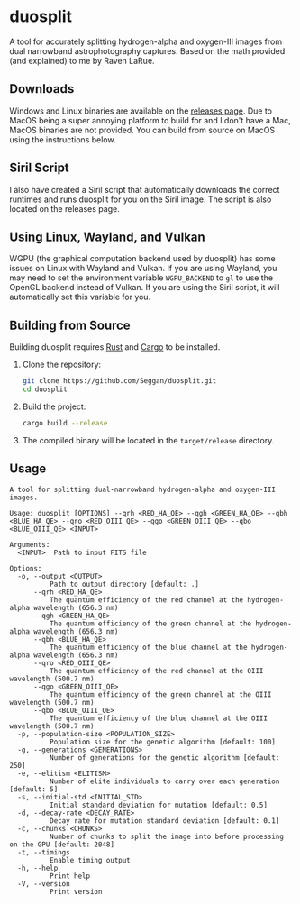 # duosplit

A tool for accurately splitting hydrogen-alpha and oxygen-III images from dual narrowband astrophotography captures.
Based on the math provided (and explained) to me by Raven LaRue.

## Downloads
Windows and Linux binaries are available on the [releases page](https://github.com/Seggan/duosplit/releases).
Due to MacOS being a super annoying platform to build for and I don't have a Mac, MacOS binaries are not provided.
You can build from source on MacOS using the instructions below.

## Siril Script
I also have created a Siril script that automatically downloads the correct runtimes and runs duosplit for you on the Siril image.
The script is also located on the releases page.

## Using Linux, Wayland, and Vulkan
WGPU (the graphical computation backend used by duosplit) has some issues on Linux with Wayland and Vulkan.
If you are using Wayland, you may need to set the environment variable `WGPU_BACKEND` to `gl` to use the OpenGL backend instead of Vulkan.
If you are using the Siril script, it will automatically set this variable for you.

## Building from Source
Building duosplit requires [Rust](https://www.rust-lang.org/) and [Cargo](https://doc.rust-lang.org/cargo/getting-started/installation.html) to be installed.

1. Clone the repository:
   ```bash
   git clone https://github.com/Seggan/duosplit.git
   cd duosplit
   ```
   
2. Build the project:
   ```bash
   cargo build --release
   ```
   
3. The compiled binary will be located in the `target/release` directory.

## Usage
```
A tool for splitting dual-narrowband hydrogen-alpha and oxygen-III images.

Usage: duosplit [OPTIONS] --qrh <RED_HA_QE> --qgh <GREEN_HA_QE> --qbh <BLUE_HA_QE> --qro <RED_OIII_QE> --qgo <GREEN_OIII_QE> --qbo <BLUE_OIII_QE> <INPUT>

Arguments:
  <INPUT>  Path to input FITS file

Options:
  -o, --output <OUTPUT>
          Path to output directory [default: .]
      --qrh <RED_HA_QE>
          The quantum efficiency of the red channel at the hydrogen-alpha wavelength (656.3 nm)
      --qgh <GREEN_HA_QE>
          The quantum efficiency of the green channel at the hydrogen-alpha wavelength (656.3 nm)
      --qbh <BLUE_HA_QE>
          The quantum efficiency of the blue channel at the hydrogen-alpha wavelength (656.3 nm)
      --qro <RED_OIII_QE>
          The quantum efficiency of the red channel at the OIII wavelength (500.7 nm)
      --qgo <GREEN_OIII_QE>
          The quantum efficiency of the green channel at the OIII wavelength (500.7 nm)
      --qbo <BLUE_OIII_QE>
          The quantum efficiency of the blue channel at the OIII wavelength (500.7 nm)
  -p, --population-size <POPULATION_SIZE>
          Population size for the genetic algorithm [default: 100]
  -g, --generations <GENERATIONS>
          Number of generations for the genetic algorithm [default: 250]
  -e, --elitism <ELITISM>
          Number of elite individuals to carry over each generation [default: 5]
  -s, --initial-std <INITIAL_STD>
          Initial standard deviation for mutation [default: 0.5]
  -d, --decay-rate <DECAY_RATE>
          Decay rate for mutation standard deviation [default: 0.1]
  -c, --chunks <CHUNKS>
          Number of chunks to split the image into before processing on the GPU [default: 2048]
  -t, --timings
          Enable timing output
  -h, --help
          Print help
  -V, --version
          Print version
```